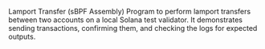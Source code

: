 Lamport Transfer (sBPF Assembly)
Program to perform lamport transfers between two accounts on a local Solana test validator. It demonstrates sending transactions, confirming them, and checking the logs for expected outputs.
